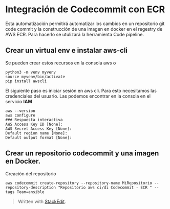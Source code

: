 

# Integración de Codecommit con ECR

Esta automatización permitirá automatizar los cambios en un repositorio  git code commit y la construcción de una imagen en docker en el regestry de AWS ECR. Para hacerlo se utulizará la herramienta Code pipeline.

## Crear un virtual env e instalar aws-cli 
Se pueden crear estos recursos en la consola aws o 

```
python3 -m venv myvenv
source myvenv/bin/activate
pip install awscli

```
El siguiente paso es iniciar sesión en aws cli. Para esto necesitamos las credenciales del usuario. Las podemos encontrar en la consola en el servicio **IAM** 

```
aws --version
aws configure 
### Respuesta interactiva
AWS Access Key ID [None]: 
AWS Secret Access Key [None]: 
Default region name [None]: 
Default output format [None]:  
```
## Crear un repositorio codecommit y una imagen en Docker.
Creación del repositorio
```
aws codecommit create-repository --repository-name MiRepositorio --repository-description "Repositorio aws ci/di Codecommit - ECR " --tags Team=ansible

```

> Written with [StackEdit](https://stackedit.io/).
<!--stackedit_data:
eyJoaXN0b3J5IjpbLTEwNjcyMDgzMzgsMTYwODQ2MDUzMiwtMT
c3NjEwNjgyLDE1MzkxMjU1ODMsODU3OTMyMjExXX0=
-->